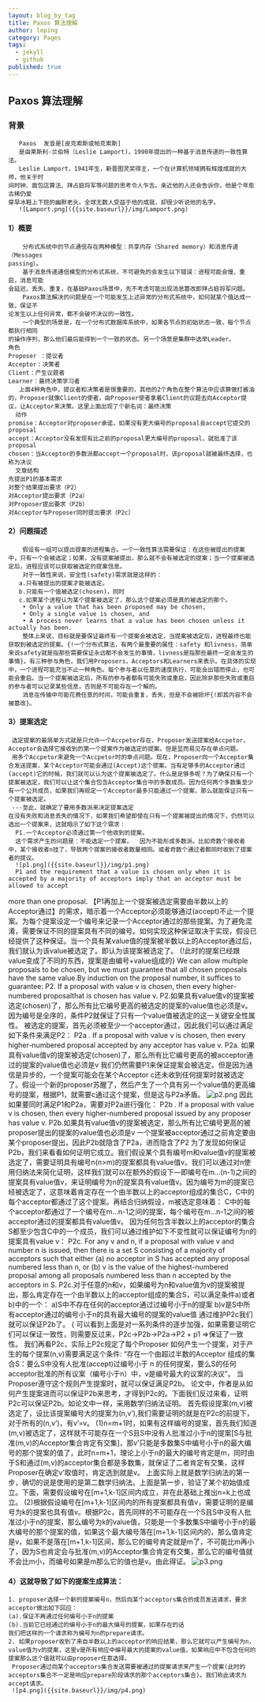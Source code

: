 ```yaml
---
layout: blog_by_tag
title: Paxos 算法理解
author: leping
category: Pages
tags: 
  - jekyll
  - github
published: true
---
```



## Paxos 算法理解
### 背景
       Paxos  发音是[皮克索斯或帕克索斯]
       是由莱斯利·兰伯特（Leslie Lamport)，1990年提出的一种基于消息传递的一致性算法。
       Leslie Lamport，1941年生，新晋图灵奖得主，一个在计算机领域拥有辉煌成就的大师，他关于时
    间时钟、面包店算法、拜占庭将军等问题的思考令人乍舌。亲近他的人还会告诉你，他是个年愈古稀仍爱
    穿旱冰鞋上下班的幽默老头。全球无数人受益于他的成就，却很少听说他的名字。
       ![Lamport.png]({{site.baseurl}}/img/Lamport.png)       
#### 1）概要
        分布式系统中的节点通信存在两种模型：共享内存（Shared memory）和消息传递（Messages
    passing）。
        基于消息传递通信模型的分布式系统，不可避免的会发生以下错误：进程可能会慢、重启，消息可能
    会延迟、丢失、重复，在基础Paxos场景中，先不考虑可能出现消息篡改即拜占庭将军问题。
        Paxos算法解决的问题是在一个可能发生上述异常的分布式系统中，如何就某个值达成一致，保证不
    论发生以上任何异常，都不会破坏决议的一致性。
        一个典型的场景是，在一个分布式数据库系统中，如果各节点的初始状态一致，每个节点都执行相同
    的操作序列，那么他们最后能得到一个一致的状态。另一个场景是集群中选举Leader。
    角色
	Proposer ：提议者
	Acceptor：决策者
	Client：产生议题者
	Learner：最终决策学习者
       上面4种角色中，提议者和决策者是很重要的，其他的2个角色在整个算法中应该算做打酱油的，Proposer就像Client的使者，由Proposer使者拿着Client的议题去向Acceptor提议，让Acceptor来决策。这里上面出现了个新名词：最终决策
      动作
	promise：Acceptor对proposer承诺，如果没有更大编号的proposal会accept它提交的proposal
	accept：Acceptor没有发现有比之前的proposal更大编号的proposal，就批准了该proposal
	chosen：当Acceptor的多数派都accept一个proposal时，该proposal就被最终选择，也称为决议
      文章结构
	先提出P1的基本需求
	对整个结果提出要求（P2）
	对Acceptor提出要求（P2a）
	对Proposer提出要求（P2b）
	对Acceptor与Proposer同时提出要求（P2c）
#### 2）问题描述
        假设有一组可以提出提案的进程集合。一个一致性算法需要保证：在这些被提出的提案中，只有一个会被选定；如果，没有提案被提出，那么就不会有被选定的提案；当一个提案被选定后，进程应该可以获取被选定的提案信息。
        对于一致性来说，安全性(safety)需求就是这样的：
       a.只有被提出的提案才能被选定。
       b.只能有一个值被选定(chosen)，同时
       c.如果某个进程认为某个提案被选定了，那么这个提案必须是真的被选定的那个。
        • Only a value that has been proposed may be chosen,
        • Only a single value is chosen, and
        • A process never learns that a value has been chosen unless it actually has been.
        整体上来说，目标就是要保证最终有一个提案会被选定，当提案被选定后，进程最终也能获取到被选定的提案。{!一个分布式算法，有两个最重要的属性：safety 和livness，简单来说safety就是指那些需要保证永远都不会发生的事情，livness是指那些最终一定会发生的事情}。有三种参与角色，我们用Proposers，Acceptors和Learners来表示。在具体的实现中，一个进程可能充当不止一种角色。每个参与者以任意的速度执行，可能会出错而停止，也可能会重启。当一个提案被选定后，所有的参与者都有可能失败或重启，因此除非那些失败或重启的参与者可以记录某些信息，否则是不可能存在一个解的。
        消息在传输中可能花费任意的时间，可能会重复，丢失，但是不会被损坏{!即其内容不会被篡改}。
#### 3）提案选定
     选定提案的最简单方式就是只允许一个Accpetor存在，Proposer发送提案给Accpetor，Acceptor会选择它接收到的第一个提案作为被选定的提案。但是显而易见存在单点问题。
     用多个Accpetor来避免一个Accpetor时的单点问题。现在，Proposer向一个Acceptor集合发送提案，某个Acceptor可能会通过(Accept)这个提案。当有足够多的Acceptor通过(accept)它的时候，我们就可以认为这个提案被选定了。什么是足够多呢？为了确保只有一个提案被选定，我们可以让这个集合包含Acceptor集合中的多数成员。因为任何两个多数集至少有一个公共成员，如果我们再规定一个Acceptor最多只能通过一个提案，那么就能保证只有一个提案被选定。
     ---至此，就确定了要用多数派来决定提案选定
    在没有失败和消息丢失的情况下，如果我们希望即使在只有一个提案被提出的情况下，仍然可以选出一个提案来，这就暗示了如下这个需求：
      P1.一个Acceptor必须通过第一个他收到的提案。
      这个需求产生的问题是：不能选定一个提案。  因为不能形成多数派。比如奇数个接收者中，某个接收者n挂了，导致两个提案的接收者数量相同。或者奇数个通过者都同时收到了提案者的提议。
      ![p1.png]({{site.baseurl}}/img/p1.png)
      P1 and the requirement that a value is chosen only when it is accepted by a majority of acceptors imply that an acceptor must be allowed to accept
more than one proposal.
     【P1再加上一个提案被选定需要由半数以上的Acceptor通过】的需求，暗示着一个Acceptor必须能够通过(accept)不止一个提案。为每个提案设定一个编号来记录一个Acceptor通过的那些提案。为了避免混淆，需要保证不同的提案具有不同的编号。如何实现这种保证取决于实现，假设已经提供了这种保证。当一个具有某value值的提案被半数以上的Acceptor通过后，我们就认为该value被选定了。即认为该提案被选定了。
{!此时的提案已经跟value变成了不同的东西，提案是由编号+value组成的}
      We can allow multiple proposals to be chosen, but we must guarantee that all chosen proposals have the same value.By induction on the proposal number, it suffices to guarantee:
      P2. If a proposal with value v is chosen, then every higher-numbered proposalthat is chosen has value v.
      P2.如果具有value值v的提案被选定(chosen)了，那么所有比它编号更高的被选定的提案的value值也必须是v。
      因为编号是全序的，条件P2就保证了只有一个value值被选定的这一关键安全性属性。
      被选定的提案，首先必须被至少一个acceptor通过，因此我们可以通过满足如下条件来满足P2：
      P2a . If a proposal with value v is chosen, then every higher-numbered proposal accepted by any acceptor has value v.
      P2a. 如果具有value值v的提案被选定(chosen)了，那么所有比它编号更高的被acceptor通过的提案的value值也必须是v
      我们仍然需要P1来保证提案会被选定。但是因为通信是异步的，一个提案可能会在某个Acceptor c还未收到任何提案时就被选定了。假设一个新的proposer苏醒了，然后产生了一个具有另一个value值的更高编号的提案，根据P1，就需要c通过这个提案，但是这与P2a矛盾。
    ![p2.png]({{site.baseurl}}/img/p2.png)
        因此如果要同时满足P1和P2a，需要对P2a进行强化：
    P2b . If a proposal with value v is chosen, then every higher-numbered proposal issued by any proposer has value v.
    P2b.如果具有value值v的提案被选定，那么所有比它编号更高的被proposer提出的提案的value值也必须是v
     一个提案被acceptor通过之前肯定要由某个proposer提出，因此P2b就隐含了P2a，进而隐含了P2 
     为了发现如何保证P2b，我们来看看如何证明它成立。我们假设某个具有编号m和value值v的提案被选定了，需要证明具有编号n(n>m)的提案都具有value值v。我们可以通过对n使用归纳法来简化证明，这样我们就可以在额外的假设下—即编号在m…(n-1)之间的提案具有value值v，来证明编号为n的提案具有value值v。因为编号为m的提案已经被选定了，这意味着肯定存在一个由半数以上的acceptor组成的集合C，C中的每个acceptor都通过了这个提案。再结合归纳假设，m被选定意味着：
      C中的每个acceptor都通过了一个编号在m…n-1之间的提案，每个编号在m…n-1之间的被acceptor通过的提案都具有value值v。
      因为任何包含半数以上的acceptor的集合S都至少包含C中的一个成员，我们可以通过维护如下不变性就可以保证编号为n的提案具有value v：
      P2c. For any v and n, if a proposal with value v and number n is issued, then there is a set S consisting of a majority of acceptors such that either (a) no acceptor in S has accepted any proposal numbered less than n, or (b) v is the value of the highest-numbered proposal among all proposals numbered less than n accepted by the acceptors in S.
       P2c.对于任意的n和v，如果编号为n和value值为v的提案被提出，那么肯定存在一个由半数以上的acceptor组成的集合S，可以满足条件a)或者b)中的一个：
               a)S中不存在任何的acceptor通过过编号小于n的提案
               b)v是S中所有acceptor通过的编号小于n的具有最大编号的提案的value值
    通过维护P2c我们就可以保证P2b了。
     {
    可以看到上面是对一系列条件的逐步加强，如果需要证明它们可以保证一致性，则需要反过来，P2c->P2b->P2a->P2 + p1 =>保证了一致性。 
    我们再看P2c，实际上P2c规定了每个Proposer 如何产生一个提案，对于产生的每个提案(n,v)需要满足这个条件:
   “存在一个由超过半数的Acceptor 组成的集合S：要么S中没有人批准(accept)过编号小于 n 的任何提案，要么S的任何acceptor批准的所有议案（编号小于n）中，v是编号最大的议案的决议”。
   当Proposer遵守这个规则产生提案时，就可以保证满足P2b。
   论文中，作者是从如何产生提案进而可以保证P2b来思考，才得到P2c的。下面我们反过来看，证明P2c可以保证P2b。如论文中一样，采用数学归纳法证明。
   首先假设提案(m,v)被选定了，设比该提案编号大的提案为(n,v’),我们需要证明的就是在P2c的前提下，对于所有的(n,v’)，有v’=v。
    (1)n=m+1时，如果有这样编号的提案，首先我们知道(m,v)被选定了，这样就不可能存在一个S且S中没有人批准过小于n的提案[S与批准(m,v)的Acceptor集合肯定有交集]，那v’只能是多数集S中编号小于n的最大编号的那个提案的值了，此时n=m+1，理论上小于n的最大的编号肯定是m，同时由于S和通过(m,v)的acceptor集合都是多数集，就保证了二者肯定有交集，这样Proposer在确定v’取值时，肯定选到就是v。
    上面实际上就是数学归纳法的第一步，确切的说是使用的是第二数学归纳法。上面是第一步，验证了某个初始值成立。下面，需要假设编号在[m+1,k-1]区间内成立，并在此基础上推出n=k上也成立。
    (2)根据假设编号在[m+1,k-1]区间内的所有提案都具有值v，需要证明的是编号为k的提案也具有值v。根据P2c，首先同样的不可能存在一个S且S中没有人批准过小于n的提案，那么编号为k的value值，只能是一个多数集S中编号小于n的最大编号的那个提案的值，如果这个最大编号落在[m+1,k-1]区间内的，那么值肯定是v，如果不是落在[m+1,k-1]区间，那么它的编号肯定就是m了，不可能比m再小了，因为S也肯定会与批准(m,v)的Acceptor集合肯定有交集，那么它的编号值就不会比m小，而编号如果是m那么它的值也是v。由此得证。
    ![p3.png]({{site.baseurl}}/img/p3.png)
#### 4）这就导致了如下的提案生成算法：
    1. proposer选择一个新的提案编号n，然后向某个acceptors集合的成员发送请求，要求acceptor做出如下回应：
	(a).保证不再通过任何编号小于n的提案
	(b).当前它已经通过的编号小于n的最大编号的提案，如果存在的话
	我们把这样的一个请求称为编号为n的prepare请求。
    2. 如果proposer收到了来自半数以上的acceptor的响应结果，那么它就可以产生编号为n，value值为v的提案，这里v是所有响应中编号最大的提案的value值，如果响应中不包含任何的提案那么这个值就可以由proposer任意选择。
	 Proposer通过向某个acceptors集合发送需要被通过的提案请求来产生一个提案(此时的acceptors集合不一定是响应prepare阶段请求的那个acceptors集合)。我们称此请求为accept请求。
	 ![p4.png]({{site.baseurl}}/img/p4.png)
